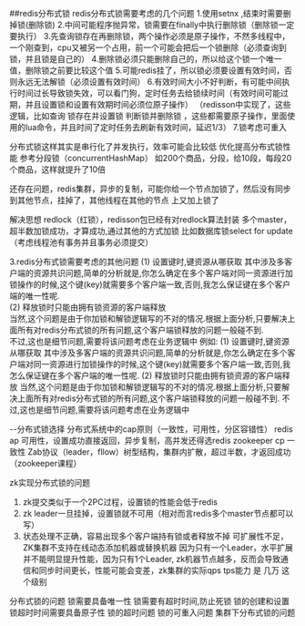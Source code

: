 ##redis分布式锁
redis分布式锁需要考虑的几个问题
1.使用setnx ,结束时需要删掉锁(删除锁)
2.中间可能程序抛异常，锁需要在finally中执行删除锁（删除锁一定要执行）
3.先查询锁存在再删除锁，两个操作必须是原子操作，不然多线程中，一个刚查到，cpu又被另一个占用，前一个可能会把后一个锁删除（必须查询到锁，并且锁是自己的）
4.删除锁必须只能删除自己的，所以给这个锁一个唯一值，删除锁之前要比较这个值
5.可能redis挂了，所以锁必须要设置有效时间，否则永远无法解锁（必须设置有效时间）
6.有效时间大小不好判断，有可能中间执行时间过长导致锁失效，可以看门狗，定时任务去给锁续时间（有效时间可能过期，并且设置锁和设置有效期时间必须位原子操作）
（redisson中实现了，这些逻辑，比如查询 锁存在并设置锁 判断锁并删除锁 ，这些都需要原子操作，里面使用的lua命令，并且时间了定时任务去刷新有效时间，延迟1/3）
7.锁考虑可重入

分布式锁这样其实是串行化了并发执行，效率可能会比较低
优化提高分布式锁性能
参考分段锁（concurrentHashMap）
如200个商品，分段，给10段，每段20个商品，这样就提升了10倍

还存在问题，redis集群，异步的复制，可能你给一个节点加锁了，然后没有同步到其他节点，挂掉了，其他线程在其他的节点
上又加上锁了

解决思想  redlock（红锁），redisson包已经有对redlock算法封装
多个master，超半数加锁成功，才算成功,通过其他的方式加锁 比如数据库锁select for update（考虑线程池有事务并且事务必须提交）

3.redis分布式锁需要考虑的其他问题
 (1) 设置键时,键资源从哪获取
 其中涉及多客户端的资源共识问题,简单的分析就是,你怎么确定在多个客户端对同一资源进行加锁操作的时候,这个键(key)就需要多个客户端一致,否则,我怎么保证键在多个客户端的唯一性呢.         
 (2) 释放锁时只能由拥有锁资源的客户端释放         
 当然,这个问题是由于你加锁和解锁逻辑写的不对的情况.根据上面分析,只要解决上面所有对redis分布式锁的所有问题,这个客户端锁释放的问题一般碰不到.         
 不过,这也是细节问题,需要将该问题考虑在业务逻辑中
 例如: 
 (1) 设置键时,键资源从哪获取 
 其中涉及多客户端的资源共识问题,简单的分析就是,你怎么确定在多个客户端对同一资源进行加锁操作的时候,这个键(key)就需要多个客户端一致,否则,我怎么保证键在多个客户端的唯一性呢. 
 (2) 释放锁时只能由拥有锁资源的客户端释放 
 当然,这个问题是由于你加锁和解锁逻辑写的不对的情况.根据上面分析,只要解决上面所有对redis分布式锁的所有问题,这个客户端锁释放的问题一般碰不到.
 不过,这也是细节问题,需要将该问题考虑在业务逻辑中

--分布式锁选择
分布式系统中的cap原则（一致性，可用性，分区容错性）
redis ap 可用性，设置成功直接返回，异步复制，高并发还得选redis
zookeeper  cp 一致性 Zab协议（leader，fllow）树型结构，集群内扩散，超过半数，才返回成功（zookeeper课程）

zk实现分布式锁的问题

1. zk提交类似于一个2PC过程，设置锁的性能会低于redis
2. zk leader一旦挂掉，设置锁就不可用（相对而言redis多个master节点都可以写）
3. 状态处理不正确，容易出现多个客户端持有锁或者释放不掉
可扩展性不足，ZK集群不支持在线动态添加机器或替换机器
因为只有一个Leader，水平扩展并不能明显提升性能，因为只有1个Leader, zk机器节点越多，反而会导致通信和同步时间更长，性能可能会变差，zk集群的实际qps tps能力 是 几万 这个级别



分布式锁的问题
  锁需要具备唯一性
  锁需要有超时时间,防止死锁
  锁的创建和设置锁超时时间需要具备原子性
  锁的超时问题
  锁的可重入问题
  集群下分布式锁的问题
